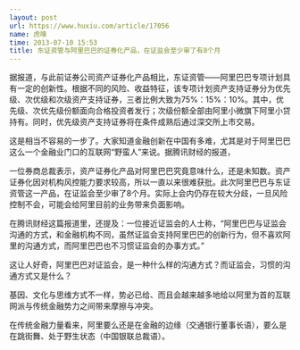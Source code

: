 ```yaml
---
layout: post
url: https://www.huxiu.com/article/17056
name: 虎嗅
time: 2013-07-10 15:53
title: 东证资管与阿里巴巴的证券化产品，在证监会至少审了有8个月
---
```

据报道，与此前证券公司资产证券化产品相比，东证资管——阿里巴巴专项计划具有一定的创新性。根据不同的风险、收益特征，该专项计划资产支持证券分为优先级、次优级和次级资产支持证券，三者比例大致为75%：15%：10%。其中，优先级、次优先级份额面向合格投资者发行；次级份额全部由阿里小微旗下阿里小贷持有。同时，优先级资产支持证券将在条件成熟后通过深交所上市交易。

这是相当不容易的一步了。大家知道金融创新在中国有多难，尤其是对于阿里巴巴这么一个金融业门口的互联网“野蛮人”来说。据腾讯财经的报道，

一位券商总裁表示，资产证券化产品对阿里巴巴究竟意味什么，还是未知数。资产证券化因对机构风控能力要求较高，所以一直以来很难获批。此次阿里巴巴与东证资管这一产品，在证监会至少审了8个月。实际上会内仍存在较大分歧，一旦风险控制不会，可能会给阿里目前的业务带来负面影响。

在腾讯财经这篇报道里，还提及：一位接近证监会的人士称，“阿里巴巴与证监会沟通的方式，和金融机构不同，虽然证监会支持阿里巴巴的创新行为，但不喜欢阿里的沟通方式，而阿里巴巴也不习惯证监会的办事方式。”

这让人好奇，阿里巴巴对证监会，是一种什么样的沟通方式？而证监会，习惯的沟通方式又是什么？

基因、文化与思维方式不一样，势必已给、而且会越来越多地给以阿里为首的互联网派与传统金融势力之间带来摩擦与冲突。

在传统金融力量看来，阿里要么还是在金融的边缘（交通银行董事长语），要么是在跳街舞、处于野生状态（中国银联总裁语）。

